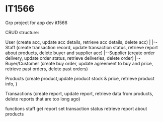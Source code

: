 # IT1566
Grp project for app dev it1566

CRUD structure:

User (create acc, update acc details, retrieve acc details, delete acc)
|
|--Staff (create transaction record, update transaction status, retrieve report about products, delete buyer and supplier acc)
|--Supplier (create order delivery, update order status, retrieve deliveries, delete order)
|--Buyer/Customer (create buy order, update agreement to buy and price, retrieve past orders, delete past orders)

Products (create product,update product stock & price, retrieve product info, )

Transactions (create report, update report, retrieve data from products, delete reports that are too long ago)

functions staff
get report
set transaction status
retrieve report about products
